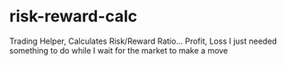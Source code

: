 # risk-reward-calc
Trading Helper, Calculates Risk/Reward Ratio... Profit, Loss
I just needed something to do while I wait for the market to make a move
